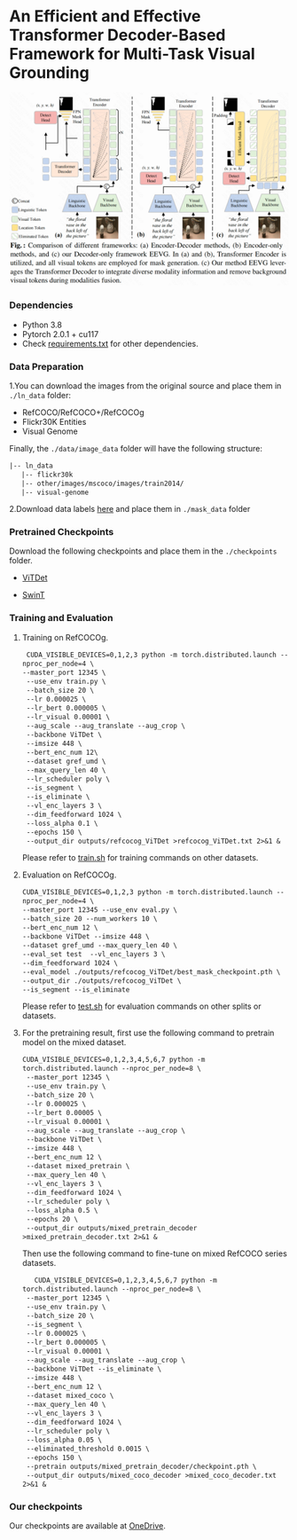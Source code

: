 # An Efficient and Effective Transformer Decoder-Based Framework for Multi-Task Visual Grounding

![image-20240714213526431](assets/different_frame.png)



### Dependencies

- Python 3.8
- Pytorch 2.0.1 + cu117
- Check [requirements.txt](requirements.txt) for other dependencies.



### Data Preparation
1.You can download the images from the original source and place them in `./ln_data` folder:
- RefCOCO/RefCOCO+/RefCOCOg
- Flickr30K Entities
- Visual Genome

Finally, the `./data/image_data` folder will have the following structure:

```angular2html
|-- ln_data
   |-- flickr30k
   |-- other/images/mscoco/images/train2014/
   |-- visual-genome
```

2.Download data labels [here](https://hkustconnect-my.sharepoint.com/:u:/g/personal/wchendb_connect_ust_hk/EbiPljj4dx5Ns-tAf3zR8_UBxiuM7kRh2VHKPoI6q58TcQ?e=WleUng) and place them in `./mask_data` folder



### Pretrained Checkpoints
Download the following checkpoints and place them in the `./checkpoints` folder.
- [ViTDet](https://dl.fbaipublicfiles.com/detectron2/ViTDet/COCO/cascade_mask_rcnn_vitdet_b/f325358525/model_final_435fa9.pkl)

- [SwinT](https://github.com/SwinTransformer/storage/releases/download/v1.0.0/swin_base_patch4_window12_384_22k.pth)

  


### Training and Evaluation

1.  Training on RefCOCOg. 
    ```
     CUDA_VISIBLE_DEVICES=0,1,2,3 python -m torch.distributed.launch --nproc_per_node=4 \
    --master_port 12345 \
     --use_env train.py \
     --batch_size 20 \
     --lr 0.000025 \
     --lr_bert 0.000005 \
     --lr_visual 0.00001 \
     --aug_scale --aug_translate --aug_crop \
     --backbone ViTDet \
     --imsize 448 \
     --bert_enc_num 12\
     --dataset gref_umd \
     --max_query_len 40 \
     --lr_scheduler poly \
     --is_segment \
     --is_eliminate \
     --vl_enc_layers 3 \
     --dim_feedforward 1024 \
     --loss_alpha 0.1 \
     --epochs 150 \
     --output_dir outputs/refcocog_ViTDet >refcocog_ViTDet.txt 2>&1 &
    ```
    Please refer to [train.sh](train.sh) for training commands on other datasets. 

2.  Evaluation on RefCOCOg.
    ```
    CUDA_VISIBLE_DEVICES=0,1,2,3 python -m torch.distributed.launch --nproc_per_node=4 \
    --master_port 12345 --use_env eval.py \
    --batch_size 20 --num_workers 10 \
    --bert_enc_num 12 \
    --backbone ViTDet --imsize 448 \
    --dataset gref_umd --max_query_len 40 \
    --eval_set test  --vl_enc_layers 3 \
    --dim_feedforward 1024 \
    --eval_model ./outputs/refcocog_ViTDet/best_mask_checkpoint.pth \
    --output_dir ./outputs/refcocog_ViTDet \
    --is_segment --is_eliminate
    ```
    Please refer to [test.sh](test.sh) for evaluation commands on other splits or datasets.

3. For the pretraining result, first use the following command to pretrain model on the mixed dataset.
    ```
    CUDA_VISIBLE_DEVICES=0,1,2,3,4,5,6,7 python -m torch.distributed.launch --nproc_per_node=8 \
     --master_port 12345 \
     --use_env train.py \
     --batch_size 20 \
     --lr 0.000025 \
     --lr_bert 0.00005 \
     --lr_visual 0.00001 \
     --aug_scale --aug_translate --aug_crop \
     --backbone ViTDet \
     --imsize 448 \
     --bert_enc_num 12 \
     --dataset mixed_pretrain \
     --max_query_len 40 \
     --vl_enc_layers 3 \
     --dim_feedforward 1024 \
     --lr_scheduler poly \
     --loss_alpha 0.5 \
     --epochs 20 \
     --output_dir outputs/mixed_pretrain_decoder >mixed_pretrain_decoder.txt 2>&1 &
    ```
    Then use the following command to fine-tune on mixed RefCOCO series datasets. 
    ```
       CUDA_VISIBLE_DEVICES=0,1,2,3,4,5,6,7 python -m torch.distributed.launch --nproc_per_node=8 \
     --master_port 12345 \
     --use_env train.py \
     --batch_size 20 \
     --is_segment \
     --lr 0.000025 \
     --lr_bert 0.000005 \
     --lr_visual 0.00001 \
     --aug_scale --aug_translate --aug_crop \
     --backbone ViTDet --is_eliminate \
     --imsize 448 \
     --bert_enc_num 12 \
     --dataset mixed_coco \
     --max_query_len 40 \
     --vl_enc_layers 3 \
     --dim_feedforward 1024 \
     --lr_scheduler poly \
     --loss_alpha 0.05 \
     --eliminated_threshold 0.0015 \
     --epochs 150 \
     --pretrain outputs/mixed_pretrain_decoder/checkpoint.pth \
     --output_dir outputs/mixed_coco_decoder >mixed_coco_decoder.txt 2>&1 &
    ```



### Our checkpoints

Our checkpoints are available at [OneDrive](https://hkustconnect-my.sharepoint.com/:f:/g/personal/wchendb_connect_ust_hk/EvQKjSt_RipOp0Xsiyso75YBUgWpIw3DQGqMaXldIb_aaQ?e=0w3oEb).
